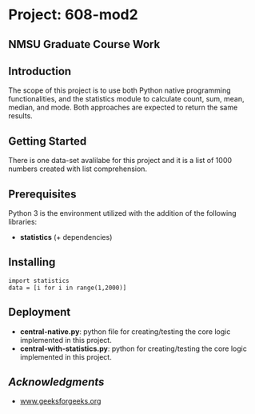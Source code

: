 # Project: 608-mod2
NMSU Graduate Course Work
-------------------------
## Introduction 
The scope of this project is to use both Python native programming functionalities, and the statistics module to calculate count, sum, mean, median, and mode. Both approaches are expected to return the same results.

## Getting Started

There is one data-set avalilabe for this project and it is a list of 1000 numbers created with list comprehension.

## Prerequisites

Python 3 is the environment utilized with the addition of the following libraries:

* __statistics__ (+ dependencies) 

## Installing

```
import statistics
data = [i for i in range(1,2000)]

```

## Deployment

* **central-native.py**: python file for creating/testing the core logic implemented in this project.
* **central-with-statistics.py**: python for creating/testing the core logic implemented in this project.


## _Acknowledgments_

* www.geeksforgeeks.org

